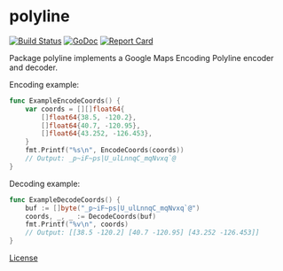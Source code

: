 # polyline

[![Build Status](https://travis-ci.org/twpayne/go-polyline.svg?branch=master)](https://travis-ci.org/twpayne/go-polyline)
[![GoDoc](https://godoc.org/github.com/twpayne/go-polyline?status.svg)](https://godoc.org/github.com/twpayne/go-polyline)
[![Report Card](https://goreportcard.com/badge/github.com/twpayne/go-polyline)](https://goreportcard.com/report/github.com/twpayne/go-polyline)

Package polyline implements a Google Maps Encoding Polyline encoder and decoder.

Encoding example:

```go
func ExampleEncodeCoords() {
	var coords = [][]float64{
		[]float64{38.5, -120.2},
		[]float64{40.7, -120.95},
		[]float64{43.252, -126.453},
	}
	fmt.Printf("%s\n", EncodeCoords(coords))
	// Output: _p~iF~ps|U_ulLnnqC_mqNvxq`@
}
```

Decoding example:

```go
func ExampleDecodeCoords() {
	buf := []byte("_p~iF~ps|U_ulLnnqC_mqNvxq`@")
	coords, _, _ := DecodeCoords(buf)
	fmt.Printf("%v\n", coords)
	// Output: [[38.5 -120.2] [40.7 -120.95] [43.252 -126.453]]
}
```

[License](LICENSE)
